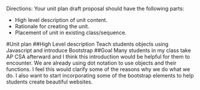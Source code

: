 Directions: Your unit plan draft proposal should have the following parts:
* High level description of unit content.
* Rationale for creating the unit.
* Placement of unit in existing class/sequence.

#Unit plan
##High Level description
Teach students objects using Javascript and introduce Bootstrap
##Goal
Many students in my class take AP CSA afterward and I think this introduction would be helpful for them to encounter. We are already using dot notation to use objects and their functions. I feel this would clarify some of the reasons why we do what we do. I also want to start incorporating some of the bootstrap elements to help students create beautiful websites. 
